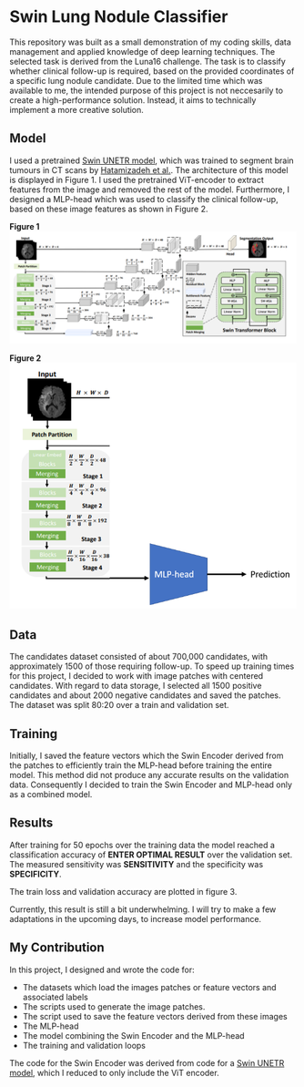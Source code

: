 # Swin Lung Nodule Classifier

This repository was built as a small demonstration of my coding skills, data management and applied knowledge of deep learning techniques. The selected task is derived from the Luna16 challenge. The task is to classify whether clinical follow-up is required, based on the provided coordinates of a specific lung nodule candidate. Due to the limited time which was available to me, the intended purpose of this project is not neccesarily to create a high-performance solution. Instead, it aims to technically implement a more creative solution. 

## Model

I used a pretrained [Swin UNETR model](https://docs.monai.io/en/stable/_modules/monai/networks/nets/swin_unetr.html#SwinUNETR), which was trained to segment brain tumours in CT scans by [Hatamizadeh et al.](https://arxiv.org/abs/2201.01266). The architecture of this model is displayed in Figure 1. I used the pretrained ViT-encoder to extract features from the image and removed the rest of the model. Furthermore, I designed a MLP-head which was used to classify the clinical follow-up, based on these image features as shown in Figure 2.

__Figure 1__
![Figure 1](https://raw.githubusercontent.com/larsleijten/swin_classifier/main/imgs/swin_unetr.png "Figure 1")

__Figure 2__
![Figure 2](https://raw.githubusercontent.com/larsleijten/swin_classifier/main/imgs/my_model.png "Figure 2")


## Data

The candidates dataset consisted of about 700,000 candidates, with approximately 1500 of those requiring follow-up. To speed up training times for this project, I decided to work with image patches with centered candidates. With regard to data storage, I selected all 1500 positive candidates and about 2000 negative candidates and saved the patches. The dataset was split 80:20 over a train and validation set.

## Training

Initially, I saved the feature vectors which the Swin Encoder derived from the patches to efficiently train the MLP-head before training the entire model. This method did not produce any accurate results on the validation data. Consequently I decided to train the Swin Encoder and MLP-head only as a combined model. 

## Results

After training for 50 epochs over the training data the model reached a classification accuracy of **ENTER OPTIMAL RESULT** over the validation set. The measured sensitivity was **SENSITIVITY** and the specificity was **SPECIFICITY**. 

The train loss and validation accuracy are plotted in figure 3.

Currently, this result is still a bit underwhelming. I will try to make a few adaptations in the upcoming days, to increase model performance.

## My Contribution

In this project, I designed and wrote the code for:
- The datasets which load the images patches or feature vectors and associated labels
- The scripts used to generate the image patches.
- The script used to save the feature vectors derived from these images
- The MLP-head
- The model combining the Swin Encoder and the MLP-head
- The training and validation loops

The code for the Swin Encoder was derived from code for a [Swin UNETR model](https://docs.monai.io/en/stable/_modules/monai/networks/nets/swin_unetr.html#SwinUNETR), which I reduced to only include the ViT encoder.